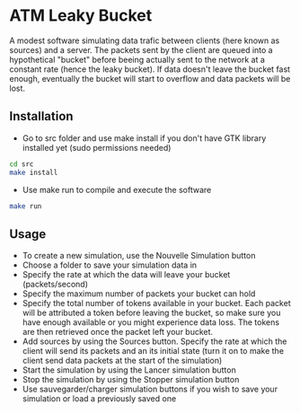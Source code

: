 # ATM Leaky Bucket

A modest software simulating data trafic between clients (here known as sources) and a server.
The packets sent by the client are queued into a hypothetical "bucket" before beeing actually sent to the network
at a constant rate (hence the leaky bucket). If data doesn't leave the bucket fast enough, eventually the bucket
will start to overflow and data packets will be lost.

## Installation
* Go to src folder and use make install if you don't have GTK library installed yet (sudo permissions needed)
```bash
cd src
make install
```

* Use make run to compile and execute the software
```bash
make run
```

## Usage
* To create a new simulation, use the Nouvelle Simulation button
* Choose a folder to save your simulation data in
* Specify the rate at which the data will leave your bucket (packets/second)
* Specify the maximum number of packets your bucket can hold
* Specify the total number of tokens available in your bucket. Each packet will be attributed a token before 
leaving the bucket, so make sure you have enough available or you might experience data loss. The tokens are
then retrieved once the packet left your bucket.
* Add sources by using the Sources button. Specify the rate at which the client will send its packets and an its
initial state (turn it on to make the client send data packets at the start of the simulation)
* Start the simulation by using the Lancer simulation button
* Stop the simulation by using the Stopper simulation button
* Use sauvegarder/charger simulation buttons if you wish to save your simulation or load a previously saved one


